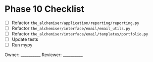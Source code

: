 # Phase 10 Checklist

- [ ] Refactor `the_alchemiser/application/reporting/reporting.py`
- [ ] Refactor `the_alchemiser/interface/email/email_utils.py`
- [ ] Refactor `the_alchemiser/interface/email/templates/portfolio.py`
- [ ] Update tests
- [ ] Run mypy

Owner: __________
Reviewer: __________
